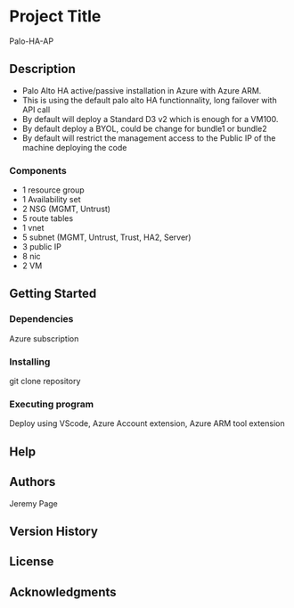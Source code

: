 # Project Title

Palo-HA-AP

## Description

- Palo Alto HA active/passive installation in Azure with Azure ARM.
- This is using the default palo alto HA functionnality, long failover with API call
- By default will deploy a Standard D3 v2 which is enough for a VM100.
- By default deploy a BYOL, could be change for bundle1 or bundle2
- By default will restrict the management access to the Public IP of the machine deploying the code


### Components
- 1 resource group
- 1 Availability set
- 2 NSG (MGMT, Untrust)
- 5 route tables
- 1 vnet
- 5 subnet (MGMT, Untrust, Trust, HA2, Server)
- 3 public IP
- 8 nic
- 2 VM

## Getting Started

### Dependencies

Azure subscription

### Installing

git clone repository

### Executing program

Deploy using VScode, Azure Account extension, Azure ARM tool extension

## Help


## Authors

Jeremy Page

## Version History

## License

## Acknowledgments
